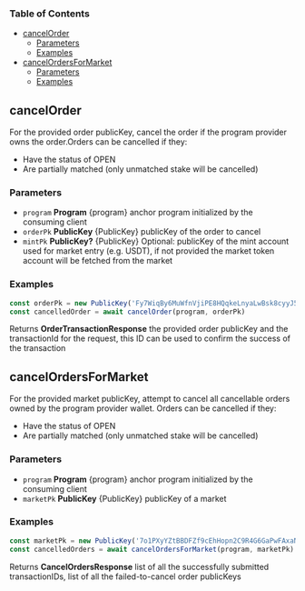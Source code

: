 <!-- Generated by documentation.js. Update this documentation by updating the source code. -->

### Table of Contents

*   [cancelOrder][1]
    *   [Parameters][2]
    *   [Examples][3]
*   [cancelOrdersForMarket][4]
    *   [Parameters][5]
    *   [Examples][6]

## cancelOrder

For the provided order publicKey, cancel the order if the program provider owns the order.Orders can be cancelled if they:

*   Have the status of OPEN
*   Are partially matched (only unmatched stake will be cancelled)

### Parameters

*   `program` **Program** {program} anchor program initialized by the consuming client
*   `orderPk` **PublicKey** {PublicKey} publicKey of the order to cancel
*   `mintPk` **PublicKey?** {PublicKey} Optional: publicKey of the mint account used for market entry (e.g. USDT), if not provided the market token account will be fetched from the market

### Examples

```javascript
const orderPk = new PublicKey('Fy7WiqBy6MuWfnVjiPE8HQqkeLnyaLwBsk8cyyJ5WD8X')
const cancelledOrder = await cancelOrder(program, orderPk)
```

Returns **OrderTransactionResponse** the provided order publicKey and the transactionId for the request, this ID can be used to confirm the success of the transaction

## cancelOrdersForMarket

For the provided market publicKey, attempt to cancel all cancellable orders owned by the program provider wallet. Orders can be cancelled if they:

*   Have the status of OPEN
*   Are partially matched (only unmatched stake will be cancelled)

### Parameters

*   `program` **Program** {program} anchor program initialized by the consuming client
*   `marketPk` **PublicKey** {PublicKey} publicKey of a market

### Examples

```javascript
const marketPk = new PublicKey('7o1PXyYZtBBDFZf9cEhHopn2C9R4G6GaPwFAxaNWM33D')
const cancelledOrders = await cancelOrdersForMarket(program, marketPk)
```

Returns **CancelOrdersResponse** list of all the successfully submitted transactionIDs, list of all the failed-to-cancel order publicKeys

[1]: #cancelorder

[2]: #parameters

[3]: #examples

[4]: #cancelordersformarket

[5]: #parameters-1

[6]: #examples-1
